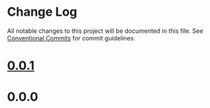# Change Log

All notable changes to this project will be documented in this file.
See [Conventional Commits](https://conventionalcommits.org) for commit guidelines.



# [0.0.1](https://github.com/zjzjzjzj1874/third-party-auth/compare/v0.0.0...v0.0.1)


# 0.0.0
